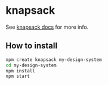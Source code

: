 # knapsack

See [knapsack docs](https://www.getbedrock.com/docs) for more info.

## How to install

```bash
npm create knapsack my-design-system
cd my-design-system
npm install
npm start
```

